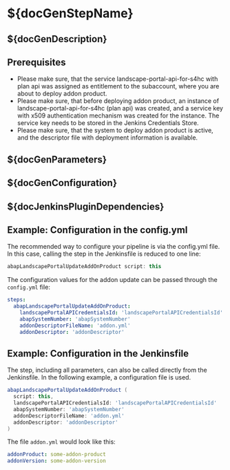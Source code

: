 # ${docGenStepName}

## ${docGenDescription}

## Prerequisites

- Please make sure, that the service landscape-portal-api-for-s4hc with plan api was assigned as entitlement to the subaccount, where you are about to deploy addon product.
- Please make sure, that before deploying addon product, an instance of landscape-portal-api-for-s4hc (plan api) was created, and a service key with x509 authentication mechanism was created for the instance. The service key needs to be stored in the Jenkins Credentials Store.
- Please make sure, that the system to deploy addon product is active, and the descriptor file with deployment information is available.

## ${docGenParameters}

## ${docGenConfiguration}

## ${docJenkinsPluginDependencies}

## Example: Configuration in the config.yml

The recommended way to configure your pipeline is via the config.yml file. In this case, calling the step in the Jenkinsfile is reduced to one line:

```groovy
abapLandscapePortalUpdateAddOnProduct script: this
```

The configuration values for the addon update can be passed through the `config.yml` file:

```yaml
steps:
  abapLandscapePortalUpdateAddOnProduct:
    landscapePortalAPICredentialsId: 'landscapePortalAPICredentialsId'
    abapSystemNumber: 'abapSystemNumber'
    addonDescriptorFileName: 'addon.yml'
    addonDescriptor: 'addonDescriptor'
```

## Example: Configuration in the Jenkinsfile

The step, including all parameters, can also be called directly from the Jenkinsfile. In the following example, a configuration file is used.

```groovy
abapLandscapePortalUpdateAddOnProduct (
  script: this,
  landscapePortalAPICredentialsId: 'landscapePortalAPICredentialsId'
  abapSystemNumber: 'abapSystemNumber'
  addonDescriptorFileName: 'addon.yml'
  addonDescriptor: 'addonDescriptor'
)
```

The file `addon.yml` would look like this:

```yaml
addonProduct: some-addon-product
addonVersion: some-addon-version
```
